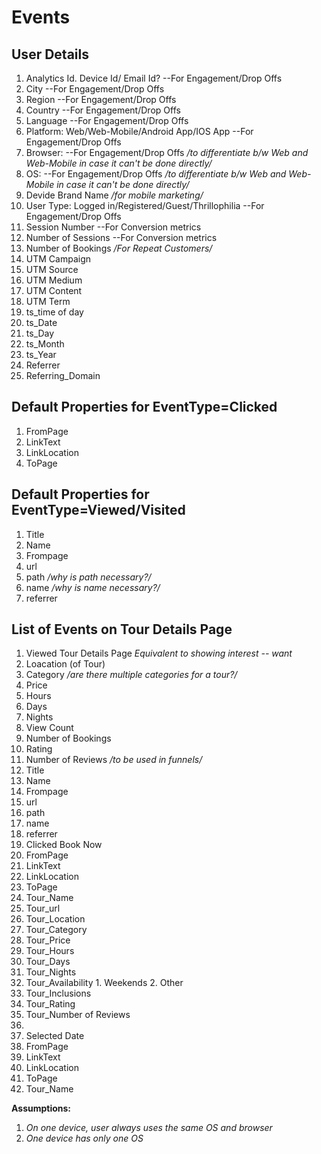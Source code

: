 # Events
## User Details
1. Analytics Id. Device Id/ Email Id? --For Engagement/Drop Offs
2. City --For Engagement/Drop Offs
3. Region --For Engagement/Drop Offs
4. Country --For Engagement/Drop Offs
5. Language --For Engagement/Drop Offs
6. Platform: Web/Web-Mobile/Android App/IOS App --For Engagement/Drop Offs
7. Browser: --For Engagement/Drop Offs */to differentiate b/w Web and Web-Mobile in case it can't be done directly/*
8. OS: --For Engagement/Drop Offs */to differentiate b/w Web and Web-Mobile in case it can't be done directly/*
9. Devide Brand Name */for mobile marketing/*
10. User Type: Logged in/Registered/Guest/Thrillophilia --For Engagement/Drop Offs
11. Session Number --For Conversion metrics
12. Number of Sessions --For Conversion metrics
13. Number of Bookings */For Repeat Customers/*
14. UTM Campaign
15. UTM Source
16. UTM Medium
17. UTM Content
18. UTM Term
19. ts_time of day
20. ts_Date
21. ts_Day
22. ts_Month
23. ts_Year
24. Referrer
25. Referring_Domain

## Default Properties for EventType=Clicked
1. FromPage
2. LinkText
3. LinkLocation
4. ToPage

## Default Properties for EventType=Viewed/Visited
1. Title
2. Name
3. Frompage
4. url
5. path */why is path necessary?/*
6. name */why is name necessary?/*
7. referrer

## List of Events on **Tour Details Page**
1. Viewed Tour Details Page *Equivalent to showing interest -- want*
  1. Loacation (of Tour)
  2. Category */are there multiple categories for a tour?/*
  3. Price
  4. Hours
  5. Days
  6. Nights
  7. View Count
  8. Number of Bookings
  9. Rating
  10. Number of Reviews */to be used in funnels/*
  11. Title
  12. Name
  13. Frompage
  14. url
  15. path 
  16. name
  17. referrer
2. Clicked Book Now
  1. FromPage
  2. LinkText
  3. LinkLocation
  4. ToPage
  5. Tour_Name
  6. Tour_url
  7. Tour_Location
  8. Tour_Category
  9. Tour_Price
  10. Tour_Hours
  11. Tour_Days
  12. Tour_Nights
  13. Tour_Availability
    1. Weekends
    2. Other
  14. Tour_Inclusions
  15. Tour_Rating
  16. Tour_Number of Reviews
  17. 
3. Selected Date
  1. FromPage
  2. LinkText
  3. LinkLocation
  4. ToPage
  5. Tour_Name




**Assumptions:**
1. *On one device, user always uses the same OS and browser*
2. *One device has only one OS*
